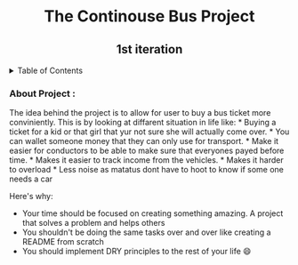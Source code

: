 <h1 align="center">The Continouse Bus Project</h1>
  <h2 align="center">1st iteration</h2>
  <!-- TABLE OF CONTENTS -->
<details>
  <summary>Table of Contents</summary>
  <ol>
    <li>
      <a href="#about-the-project">About The Project</a>
      <ul>
        <li><a href="#built-with">Built With</a></li>
      </ul>
    </li>
    <li>
      <a href="#getting-started">Getting Started</a>
      <ul>
        <li><a href="#prerequisites">Prerequisites</a></li>
        <li><a href="#installation">Installation</a></li>
      </ul>
    </li>
    <li><a href="#usage">Usage</a></li>
    <li><a href="#roadmap">Roadmap</a></li>
    <li><a href="#contributing">Contributing</a></li>
    <li><a href="#license">License</a></li>
    <li><a href="#contact">Contact</a></li>
    <li><a href="#acknowledgments">Acknowledgments</a></li>
  </ol>
</details>
<h3>About Project :</h3>
The idea behind the project is to allow for user to buy a bus ticket more conviniently.
This is by looking at diffarent situation in life like: 
* Buying a ticket for a kid or that girl that yur not sure she will actually come over.
* You can wallet someone money that they can only use for transport.
* Make it easier for conductors to be able to make sure that everyones payed before time.
* Makes it easier to track income from the vehicles.
* Makes it harder to overload
* Less noise as matatus dont have to hoot to know if some one needs a car

Here's why:
* Your time should be focused on creating something amazing. A project that solves a problem and helps others
* You shouldn't be doing the same tasks over and over like creating a README from scratch
* You should implement DRY principles to the rest of your life :smile:
